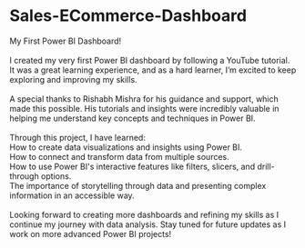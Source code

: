 # Sales-ECommerce-Dashboard
My First Power BI Dashboard!
<br>
<br>
I created my very first Power BI dashboard by following a YouTube tutorial. It was a great learning experience, and as a hard learner, I’m excited to keep exploring and improving my skills.
<br>
<br>
A special thanks to Rishabh Mishra for his guidance and support, which made this possible. His tutorials and insights were incredibly valuable in helping me understand key concepts and techniques in Power BI.
<br>
<br>
Through this project, I have learned:
<br>
How to create data visualizations and insights using Power BI.
<br>
How to connect and transform data from multiple sources.
<br>
How to use Power BI's interactive features like filters, slicers, and drill-through options.
<br>
The importance of storytelling through data and presenting complex information in an accessible way.
<br>
<br>
Looking forward to creating more dashboards and refining my skills as I continue my journey with data analysis. Stay tuned for future updates as I work on more advanced Power BI projects!
